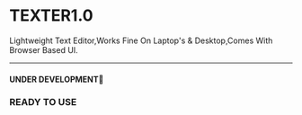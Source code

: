 # TEXTER1.0
Lightweight Text Editor,Works Fine On Laptop's &amp; Desktop,Comes With Browser Based UI.
<hr>
<h4>UNDER DEVELOPMENT🚀</h4>
<h3>READY TO USE</h3>
